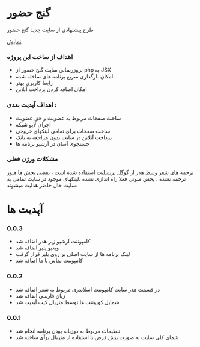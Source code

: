 # گنج حضور

طرح پیشنهادی از سایت جدید گنج حضور

[نمایش](https://b3hr4d.github.io/ganje-hozour)

### اهداف از ساخت این پروژه

- بروزرسانی سایت گنج حضور از php به JSX
- امکان بارگذاری سریع برنامه های ساخته شده
- رابط کاربری بهتر
- امکان اضافه کردن پرداخت آنلاین

### اهداف آپدیت بعدی :

- ساخت صفحات مربوط به عضویت و حق عضویت
- اجرای لایو شبکه
- ساخت صفحات برای تمامی لینکهای خروجی
- پرداخت آنلاین در سایت بدون مراجعه به بانک
- جستجوی آسان در آرشیو برنامه ها

### مشکلات ورژن فعلی

ترجمه های شعر وسط هدر از گوگل ترنسلیت استفاده شده است ، بعضی بخش ها هنوز ترجمه نشده ، پخش صوتی فعلا راه اندازی نشده ،لینکهای موجود در سایت تمامی به سایت حال حاضر هدایت میشوند.

# آپدیت ها

### 0.0.3

- کامپوننت آرشیو زیر هدر اضافه شد
- ویدیو پلیر اضافه شد
- لینک برنامه ها از سایت اصلی بر روی پلیر قرار گرفت
- کامپوننت تماس با ما اضافه شد

### 0.0.2

- در قسمت هدر سایت کامپوننت اسلایدری مربوط به شعر اضافه شد
- زبان فارسی اضافه شد
- شمایل کوپوننت ها توسط متریال کیت آپدیت شد

### 0.0.1

- تنظیمات مربوط به دوزبانه بودن برنامه انجام شد
- شمای کلی سایت به صورت پیش فرض با استفاده از متریال یوآی ساخته شد
